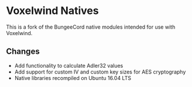 # Voxelwind Natives

This is a fork of the BungeeCord native modules intended for use with Voxelwind.

## Changes

* Add functionality to calculate Adler32 values
* Add support for custom IV and custom key sizes for AES cryptography
* Native libraries recompiled on Ubuntu 16.04 LTS